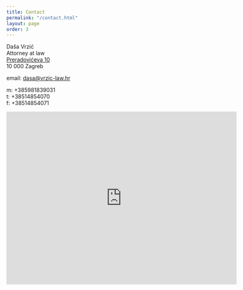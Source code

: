 ```yaml
---
title: Contact
permalink: "/contact.html"
layout: page
order: 3
---
```


Daša Vrzić  
Attorney at law  
[Preradovićeva 10](https://goo.gl/maps/MsQApnsyNThpx1iGA)  
10 000 Zagreb

email: <dasa@vrzic-law.hr>

m: +385981839031  
t: +38514854070  
f: +38514854071

<iframe src="https://www.google.com/maps/embed?pb=!1m18!1m12!1m3!1d2781.0292206508025!2d15.97205551556906!3d45.81067317910643!2m3!1f0!2f0!3f0!3m2!1i1024!2i768!4f13.1!3m3!1m2!1s0x4765d6fc7cddf40d%3A0x4dd671c41323bc89!2sPreradovi%C4%87eva%20ul.%2010%2C%2010000%2C%20Zagreb!5e0!3m2!1sen!2shr!4v1648476279716!5m2!1sen!2shr" width="600" height="450" style="border:0;" allowfullscreen="" loading="lazy" referrerpolicy="no-referrer-when-downgrade"></iframe>